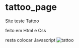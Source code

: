 # tattoo_page

Site teste Tattoo 

feito em Html e Css 

resta colocar Javascript
![tattoo](https://user-images.githubusercontent.com/106616005/174618076-f2dcfc54-086f-46c3-82ea-c6b580f37314.jpg)
